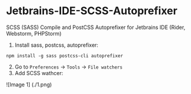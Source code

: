 # Jetbrains-IDE-SCSS-Autoprefixer
SCSS (SASS) Compile and PostCSS Autoprefixer for Jetbrains IDE (Rider, Webstorm, PHPStorm) 

1. Install sass, postcss, autoprefixer:
```
npm install -g sass postcss-cli autoprefixer
```
2. Go to `Preferences` -> `Tools` -> `File watchers`
3. Add SCSS wathcer:

![Image 1]
(./1.png)
